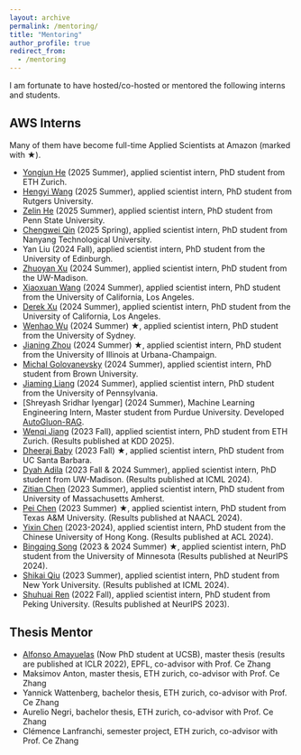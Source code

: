 ```yaml
---
layout: archive
permalink: /mentoring/
title: "Mentoring"
author_profile: true
redirect_from: 
  - /mentoring
---
```



I am fortunate to have hosted/co-hosted or mentored the following interns and students.

## AWS Interns
Many of them have become full-time Applied Scientists at Amazon (marked with **★**).
* [Yongjun He](https://yongjunhe.github.io/) (2025 Summer), applied scientist intern, PhD student from ETH Zurich.
* [Hengyi Wang](https://carbonated-law-fad.notion.site/Hengyi-Wang-76cf0e03fa5648cdaf45218e69e840cc) (2025 Summer), applied scientist intern, PhD student from Rutgers University.
* [Zelin He](https://zlhe0.github.io/zelinhe.github.io/) (2025 Summer), applied scientist intern, PhD student from Penn State University.
* [Chengwei Qin](https://qcwthu.github.io/) (2025 Spring), applied scientist intern, PhD student from Nanyang Technological University. 
* Yan Liu (2024 Fall), applied scientist intern, PhD student from the University of Edinburgh.
* [Zhuoyan Xu](https://pages.cs.wisc.edu/~zxu444/home/) (2024 Summer), applied scientist intern, PhD student from the UW-Madison.
* [Xiaoxuan Wang](https://mandyyyyii.github.io/) (2024 Summer), applied scientist intern,  PhD student from the University of California, Los Angeles.
* [Derek Xu](https://derekqxu.github.io/) (2024 Summer), applied scientist intern, PhD student from the University of California, Los Angeles.
* [Wenhao Wu](https://whwu95.github.io/) (2024 Summer) **★**, applied scientist intern, PhD student from the University of Sydney.
* [Jianing Zhou](https://zhjjn.github.io/) (2024 Summer) **★**, applied scientist intern, PhD student from the University of Illinois at Urbana-Champaign.
* [Michal Golovanevsky](https://michalg04.github.io/) (2024 Summer), applied scientist intern, PhD student from Brown University.
* [Jiaming Liang](https://scholar.google.com/citations?user=1yD7heAAAAAJ&hl=en) (2024 Summer), applied scientist intern, PhD student from the University of Pennsylvania.
* [Shreyash Sridhar Iyengar] (2024 Summer), Machine Learning Engineering Intern, Master student from Purdue University. Developed [AutoGluon-RAG](https://auto.gluon.ai/rag/dev/index.html).
* [Wenqi Jiang](https://wenqijiang.github.io/) (2023 Fall), applied scientist intern, PhD student from ETH Zurich. (Results published at KDD 2025).
* [Dheeraj Baby](https://dheeraj-b.github.io/home/) (2023 Fall) **★**, applied scientist intern, PhD student from UC Santa Barbara.
* [Dyah Adila](https://dyahadila.github.io/) (2023 Fall & 2024 Summer), applied scientist intern, PhD student from UW-Madison. (Results published at ICML 2024).
* [Zitian Chen](http://chenzt.net/) (2023 Summer),  applied scientist intern, PhD student from University of Massachusetts Amherst.
* [Pei Chen](https://brickee.github.io/) (2023 Summer) **★**, applied scientist intern, PhD student from Texas A&M University. (Results published at NAACL 2024).
* [Yixin Chen](https://yix-chen.github.io/) (2023-2024), applied scientist intern, PhD student from the Chinese University of Hong Kong. (Results published at ACL 2024).
* [Bingqing Song](https://www.linkedin.com/in/bingqing%EF%BC%88celeste%EF%BC%89-song-2a03ab158/) (2023 & 2024 Summer) **★**, applied scientist intern, PhD student from the University of Minnesota (Results published at NeurIPS 2024).
* [Shikai Qiu](https://shikaiqiu.github.io/) (2023 Summer), applied scientist intern, PhD student from New York University. (Results published at ICML 2024).
* [Shuhuai Ren](https://renshuhuai-andy.github.io/) (2022 Fall), applied scientist intern, PhD student from Peking University. (Results published at NeurIPS 2023).

## Thesis Mentor
* [Alfonso Amayuelas](https://www.amayuelas.me/) (Now PhD student at UCSB), master thesis (results are published at ICLR 2022), EPFL, co-advisor with Prof. Ce Zhang
* Maksimov Anton, master thesis, ETH zurich, co-advisor with Prof. Ce Zhang
* Yannick Wattenberg, bachelor thesis, ETH zurich, co-advisor with Prof. Ce Zhang
* Aurelio Negri, bachelor thesis, ETH zurich, co-advisor with Prof. Ce Zhang
* Clémence Lanfranchi, semester project, ETH zurich, co-advisor with Prof. Ce Zhang
